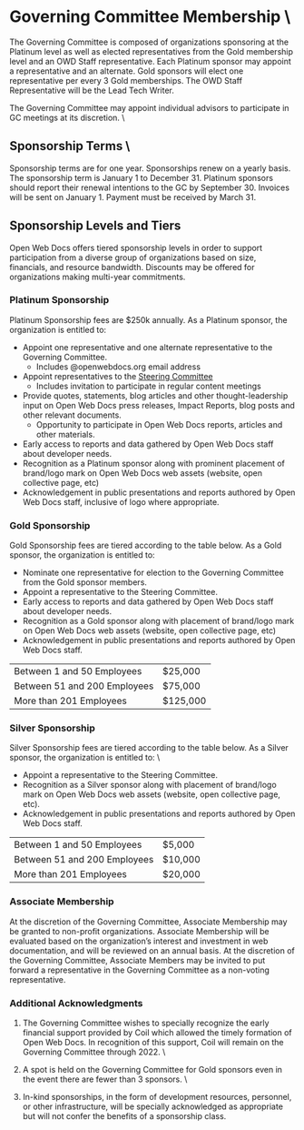 # Governing Committee Membership \

The Governing Committee is composed of organizations sponsoring at the Platinum level as well as elected representatives from the Gold membership level and an OWD Staff representative. Each Platinum sponsor may appoint a representative and an alternate. Gold sponsors will elect one representative per every 3 Gold memberships. The OWD Staff Representative will be the Lead Tech Writer.

The Governing Committee may appoint individual advisors to participate in GC meetings at its discretion. \

## Sponsorship Terms \

Sponsorship terms are for one year. Sponsorships renew on a yearly basis. The sponsorship term is January 1 to December 31. Platinum sponsors should report their renewal intentions to the GC by September 30. Invoices will be sent on January 1. Payment must be received by March 31.

## Sponsorship Levels and Tiers

Open Web Docs offers tiered sponsorship levels in order to support participation from a diverse group of organizations based on size, financials, and resource bandwidth. Discounts may be offered for organizations making multi-year commitments.

### Platinum Sponsorship

Platinum Sponsorship fees are $250k annually. As a Platinum sponsor, the organization is entitled to: 

* Appoint one representative and one alternate representative to the Governing Committee.
    * Includes @openwebdocs.org email address
* Appoint representatives to the [Steering Committee](https://github.com/openwebdocs/project/blob/main/steering-committee/membership-expectations.md)
    * Includes invitation to participate in regular content meetings
* Provide quotes, statements, blog articles and other thought-leadership input on Open Web Docs press releases, Impact Reports, blog posts and other relevant documents.
    * Opportunity to participate in Open Web Docs reports, articles and other materials.
* Early access to reports and data gathered by Open Web Docs staff about developer needs.
* Recognition as a Platinum sponsor along with prominent placement of brand/logo mark on Open Web Docs web assets (website, open collective page, etc)
* Acknowledgement in public presentations and reports authored by Open Web Docs staff, inclusive of logo where appropriate.

### Gold Sponsorship

Gold Sponsorship fees are tiered according to the table below. As a Gold sponsor, the organization is entitled to: 

* Nominate one representative for election to the Governing Committee from the Gold sponsor members. 
* Appoint a representative to the Steering Committee.
* Early access to reports and data gathered by Open Web Docs staff about developer needs.
* Recognition as a Gold sponsor along with placement of brand/logo mark on Open Web Docs web assets (website, open collective page, etc)
* Acknowledgement in public presentations and reports authored by Open Web Docs staff.

<table>
  <tr>
   <td>
    Between 1 and 50 Employees
   </td>
   <td>
    $25,000
   </td>
  </tr>
  <tr>
   <td>
    Between 51 and 200 Employees
   </td>
   <td>
    $75,000
   </td>
  </tr>
  <tr>
   <td>
    More than 201 Employees
   </td>
   <td>
    $125,000
   </td>
  </tr>
</table>

### Silver Sponsorship

Silver Sponsorship fees are tiered according to the table below. As a Silver sponsor, the organization is entitled to: \

* Appoint a representative to the Steering Committee.
* Recognition as a Silver sponsor along with placement of brand/logo mark on Open Web Docs web assets (website, open collective page, etc).
* Acknowledgement in public presentations and reports authored by Open Web Docs staff.

<table>
  <tr>
   <td>
    Between 1 and 50 Employees
   </td>
   <td>
    $5,000
   </td>
  </tr>
  <tr>
   <td>
    Between 51 and 200 Employees 
   </td>
   <td>
    $10,000
   </td>
  </tr>
  <tr>
   <td>
    More than 201 Employees
   </td>
   <td>
    $20,000
   </td>
  </tr>
</table>

### Associate Membership

At the discretion of the Governing Committee, Associate Membership may be granted to non-profit organizations. Associate Membership will be evaluated based on the organization’s interest and investment in web documentation, and will be reviewed on an annual basis. At the discretion of the Governing Committee, Associate Members may be invited to put forward a representative in the Governing Committee as a non-voting representative.

### Additional Acknowledgments

1. The Governing Committee wishes to specially recognize the early financial support provided by Coil which allowed the timely formation of Open Web Docs. In recognition of this support, Coil will remain on the Governing Committee through 2022. \

2. A spot is held on the Governing Committee for Gold sponsors even in the event there are fewer than 3 sponsors. \

3. In-kind sponsorships, in the form of development resources, personnel, or other infrastructure, will be specially acknowledged as appropriate but will not confer the benefits of a sponsorship class.

